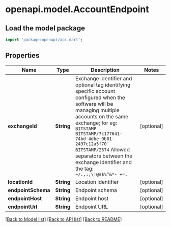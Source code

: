 # openapi.model.AccountEndpoint

## Load the model package
```dart
import 'package:openapi/api.dart';
```

## Properties
Name | Type | Description | Notes
------------ | ------------- | ------------- | -------------
**exchangeId** | **String** | Exchange identifier and optional tag identifying specific account configured when the software will be managing multiple accounts on the same exchange; for eg:  <code>BITSTAMP</code> <code>BITSTAMP/7c177641-74bd-4dbe-9b01-2497c12a5f70`</code> <code>BITSTAMP/2574</code> Allowed separators between the exchange identifier and the tag: <code>~/.,:;\\!@#$%^&*-_+=.</code>  | [optional] 
**locationId** | **String** | Location identifier | [optional] 
**endpointSchema** | **String** | Endpoint schema | [optional] 
**endpointHost** | **String** | Endpoint host | [optional] 
**endpointUrl** | **String** | Endpoint URL | [optional] 

[[Back to Model list]](../README.md#documentation-for-models) [[Back to API list]](../README.md#documentation-for-api-endpoints) [[Back to README]](../README.md)


